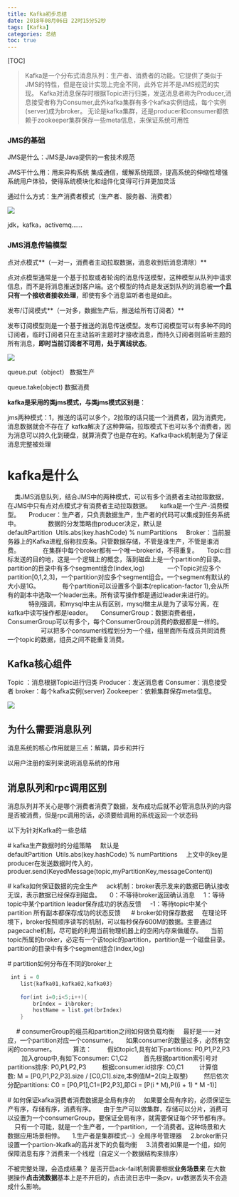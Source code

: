 ```yaml
---
title: Kafka初步总结
date: 2018年08月06日 22时15分52秒
tags: [Kafka]
categories: 总结
toc: true
---
```


[TOC]

>  Kafka是一个分布式消息队列：生产者、消费者的功能。它提供了类似于JMS的特性，但是在设计实现上完全不同，此外它并不是JMS规范的实现。
>  Kafka对消息保存时根据Topic进行归类，发送消息者称为Producer,消息接受者称为Consumer,此外kafka集群有多个kafka实例组成，每个实例(server)成为broker。
>  无论是kafka集群，还是producer和consumer都依赖于zookeeper集群保存一些meta信息，来保证系统可用性
>

### JMS的基础

JMS是什么：JMS是Java提供的一套技术规范

JMS干什么用：用来异构系统 集成通信，缓解系统瓶颈，提高系统的伸缩性增强系统用户体验，使得系统模块化和组件化变得可行并更加灵活

通过什么方式：生产消费者模式（生产者、服务器、消费者）

![](http://img.gangtieguo.cn/006tNbRwgy1fu895melcpj30zd0ckdgd.jpg)

jdk，kafka，activemq……

<!-- more -->

### JMS消息传输模型

点对点模式**（一对一，消费者主动拉取数据，消息收到后消息清除）**

点对点模型通常是一个基于拉取或者轮询的消息传送模型，这种模型从队列中请求信息，而不是将消息推送到客户端。这个模型的特点是发送到队列的消息被**一个且只有一个接收者接收处理**，即使有多个消息监听者也是如此。

发布/订阅模式**（一对多，数据生产后，推送给所有订阅者）**

发布订阅模型则是一个基于推送的消息传送模型。发布订阅模型可以有多种不同的订阅者，临时订阅者只在主动监听主题时才接收消息，而持久订阅者则监听主题的所有消息，**即时当前订阅者不可用，处于离线状态**。

![](http://img.gangtieguo.cn/0069RVTdgy1fu894keo4oj310n0hd0tv.jpg)

queue.put（object）  数据生产

queue.take(object)    数据消费

**kafka是采用的类jms模式，与类jms模式区别是**： 

jms两种模式：1，推送的话可以多个，2拉取的话只能一个消费者，因为消费完，消息数据就会不存在了 kafka解决了这种弊端，拉取模式下也可以多个消费者，因为消息可以持久化到硬盘，就算消费了也是存在的。Kafka中ack机制是为了保证消息完整被处理 



# kafka是什么

    类JMS消息队列，结合JMS中的两种模式，可以有多个消费者主动拉取数据，在JMS中只有点对点模式才有消费者主动拉取数据。
    kafka是一个生产-消费模型。
    Producer：生产者，只负责数据生产，生产者的代码可以集成到任务系统中。 
              数据的分发策略由producer决定，默认是defaultPartition  Utils.abs(key.hashCode) % numPartitions
    Broker：当前服务器上的Kafka进程,俗称拉皮条。只管数据存储，不管是谁生产，不管是谁消费。
            在集群中每个broker都有一个唯一brokerid，不得重复。
    Topic:目标发送的目的地，这是一个逻辑上的概念，落到磁盘上是一个partition的目录。partition的目录中有多个segment组合(index,log)
            一个Topic对应多个partition[0,1,2,3]，一个partition对应多个segment组合。一个segment有默认的大小是1G。
            每个partition可以设置多个副本(replication-factor 1),会从所有的副本中选取一个leader出来。所有读写操作都是通过leader来进行的。
            特别强调，和mysql中主从有区别，mysql做主从是为了读写分离，在kafka中读写操作都是leader。
    ConsumerGroup：数据消费者组，ConsumerGroup可以有多个，每个ConsumerGroup消费的数据都是一样的。
                   可以把多个consumer线程划分为一个组，组里面所有成员共同消费一个topic的数据，组员之间不能重复消费。
                   

## Kafka核心组件
Topic ：消息根据Topic进行归类
Producer：发送消息者
Consumer：消息接受者
broker：每个kafka实例(server)
Zookeeper：依赖集群保存meta信息。

![](http://img.gangtieguo.cn/006tNbRwgy1fu89ajoxc5j30mf0fnt9d.jpg)



## 为什么需要消息队列

消息系统的核心作用就是三点：解耦，异步和并行

以用户注册的案列来说明消息系统的作用



## 消息队列和rpc调用区别

​    消息队列并不关心是哪个消费者消费了数据，发布成功后就不必管消息队列的内容是否被消费，但是rpc调用的话，必须要给调用的系统返回一个状态码

以下为针对Kafka的一些总结


# kafka生产数据时的分组策略
    默认是defaultPartition  Utils.abs(key.hashCode) % numPartitions
    上文中的key是producer在发送数据时传入的，produer.send(KeyedMessage(topic,myPartitionKey,messageContent))

# kafka如何保证数据的完全生产
    ack机制：broker表示发来的数据已确认接收无误，表示数据已经保存到磁盘。
    0：不等待broker返回确认消息
    1：等待topic中某个partition leader保存成功的状态反馈
    -1：等待topic中某个partition 所有副本都保存成功的状态反馈
    
# broker如何保存数据
    在理论环境下，broker按照顺序读写的机制，可以每秒保存600M的数据。主要通过pagecache机制，尽可能的利用当前物理机器上的空闲内存来做缓存。
    当前topic所属的broker，必定有一个该topic的partition，partition是一个磁盘目录。partition的目录中有多个segment组合(index,log)

# partition如何分布在不同的broker上


```java
 int i = 0
    list{kafka01,kafka02,kafka03}
    
    for(int i=0;i<5;i++){
        brIndex = i%broker;
        hostName = list.get(brIndex)
    }
```


    
# consumerGroup的组员和partition之间如何做负载均衡
    最好是一一对应，一个partition对应一个consumer。
    如果consumer的数量过多，必然有空闲的consumer。
    
    算法：
        假如topic1,具有如下partitions: P0,P1,P2,P3
        加入group中,有如下consumer: C1,C2
        首先根据partition索引号对partitions排序: P0,P1,P2,P3
        根据consumer.id排序: C0,C1
        计算倍数: M = [P0,P1,P2,P3].size / [C0,C1].size,本例值M=2(向上取整)
        然后依次分配partitions: C0 = [P0,P1],C1=[P2,P3],即Ci = [P(i * M),P((i + 1) * M -1)]

# 如何保证kafka消费者消费数据是全局有序的
    如果要全局有序的，必须保证生产有序，存储有序，消费有序。
    由于生产可以做集群，存储可以分片，消费可以设置为一个consumerGroup，要保证全局有序，就需要保证每个环节都有序。
    只有一个可能，就是一个生产者，一个partition，一个消费者。这种场景和大数据应用场景相悖。
    1.生产者是集群模式--》全局序号管理器
    2.broker断只设置一个partion-》kafka的高并发下的负载均衡
    3.消费者如果是一个组，如何保障消息有序？消费来一个线程（自定义一个数据结构来排序）
    



不被完整处理，会造成结果？ 
是否开启ack-fail机制需要根据**业务场景来** 在大数据操作**点击流数据**基本上是不开启的，点击流日志中一条pv，uv数据丢失不会造成什么影响。